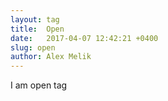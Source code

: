```yaml
---
layout: tag
title:  Open
date:   2017-04-07 12:42:21 +0400
slug: open
author: Alex Melik
---
```


I am open tag
